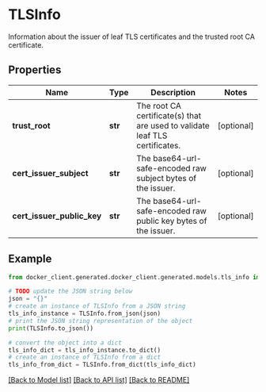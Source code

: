 # TLSInfo

Information about the issuer of leaf TLS certificates and the trusted root CA certificate. 

## Properties

Name | Type | Description | Notes
------------ | ------------- | ------------- | -------------
**trust_root** | **str** | The root CA certificate(s) that are used to validate leaf TLS certificates.  | [optional] 
**cert_issuer_subject** | **str** | The base64-url-safe-encoded raw subject bytes of the issuer. | [optional] 
**cert_issuer_public_key** | **str** | The base64-url-safe-encoded raw public key bytes of the issuer.  | [optional] 

## Example

```python
from docker_client.generated.docker_client.generated.models.tls_info import TLSInfo

# TODO update the JSON string below
json = "{}"
# create an instance of TLSInfo from a JSON string
tls_info_instance = TLSInfo.from_json(json)
# print the JSON string representation of the object
print(TLSInfo.to_json())

# convert the object into a dict
tls_info_dict = tls_info_instance.to_dict()
# create an instance of TLSInfo from a dict
tls_info_from_dict = TLSInfo.from_dict(tls_info_dict)
```
[[Back to Model list]](../README.md#documentation-for-models) [[Back to API list]](../README.md#documentation-for-api-endpoints) [[Back to README]](../README.md)


